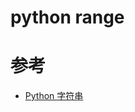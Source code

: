 python range
============




# 参考
 - [Python 字符串](https://www.runoob.com/python/python-strings.html)
